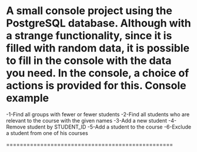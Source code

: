A small console project using the PostgreSQL database.
Although with a strange functionality, since it is filled with random data, it is possible to fill in the console with the data you need.
In the console, a choice of actions is provided for this.
Console example
=================================================
-1-Find all groups with fewer or fewer students
-2-Find all students who are relevant to the course with the given names
-3-Add a new student
-4-Remove student by STUDENT_ID
-5-Add a student to the course
-6-Exclude a student from one of his courses

=================================================
